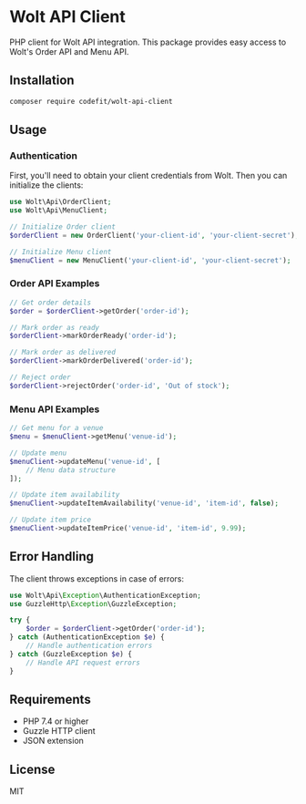 # Wolt API Client

PHP client for Wolt API integration. This package provides easy access to Wolt's Order API and Menu API.

## Installation

```bash
composer require codefit/wolt-api-client
```

## Usage

### Authentication

First, you'll need to obtain your client credentials from Wolt. Then you can initialize the clients:

```php
use Wolt\Api\OrderClient;
use Wolt\Api\MenuClient;

// Initialize Order client
$orderClient = new OrderClient('your-client-id', 'your-client-secret');

// Initialize Menu client
$menuClient = new MenuClient('your-client-id', 'your-client-secret');
```

### Order API Examples

```php
// Get order details
$order = $orderClient->getOrder('order-id');

// Mark order as ready
$orderClient->markOrderReady('order-id');

// Mark order as delivered
$orderClient->markOrderDelivered('order-id');

// Reject order
$orderClient->rejectOrder('order-id', 'Out of stock');
```

### Menu API Examples

```php
// Get menu for a venue
$menu = $menuClient->getMenu('venue-id');

// Update menu
$menuClient->updateMenu('venue-id', [
    // Menu data structure
]);

// Update item availability
$menuClient->updateItemAvailability('venue-id', 'item-id', false);

// Update item price
$menuClient->updateItemPrice('venue-id', 'item-id', 9.99);
```

## Error Handling

The client throws exceptions in case of errors:

```php
use Wolt\Api\Exception\AuthenticationException;
use GuzzleHttp\Exception\GuzzleException;

try {
    $order = $orderClient->getOrder('order-id');
} catch (AuthenticationException $e) {
    // Handle authentication errors
} catch (GuzzleException $e) {
    // Handle API request errors
}
```

## Requirements

- PHP 7.4 or higher
- Guzzle HTTP client
- JSON extension

## License

MIT

